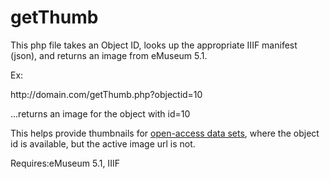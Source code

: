 # getThumb
This php file takes an Object ID, looks up the appropriate IIIF manifest (json),  and returns an image from eMuseum 5.1.

Ex: 

http://<i></i>domain.com<i></i>/getThumb.php?objectid=10

...returns an image for the object with id=10

This helps provide thumbnails for [open-access data sets](https://github.com/wcmaart/collection), where the object id is available, but the active image url is not.

Requires:eMuseum 5.1, IIIF
